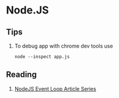 # Node.JS

## Tips

1. To debug app with chrome dev tools use

    ```
    node --inspect app.js
    ```

## Reading
1. [NodeJS Event Loop Article Series](https://jsblog.insiderattack.net/event-loop-and-the-big-picture-nodejs-event-loop-part-1-1cb67a182810)
